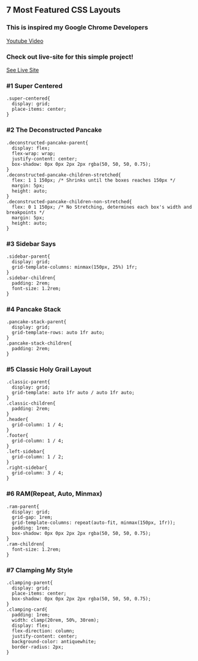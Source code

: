 ## 7 Most Featured CSS Layouts
### This is inspired my Google Chrome Developers
[Youtube Video](https://www.youtube.com/watch?v=qm0IfG1GyZU&t=269s)

### Check out live-site for this simple project!
[See Live Site](https://bundy-mundi.github.io/css-layouts/)

### #1 Super Centered
    .super-centered{
      display: grid;
      place-items: center;
    }
### #2 The Deconstructed Pancake
    .deconstructed-pancake-parent{
      display: flex;
      flex-wrap: wrap;
      justify-content: center;
      box-shadow: 0px 0px 2px 2px rgba(50, 50, 50, 0.75);
    }
    .deconstructed-pancake-children-stretched{
      flex: 1 1 150px; /* Shrinks until the boxes reaches 150px */
      margin: 5px;
      height: auto;
    }
    .deconstructed-pancake-children-non-stretched{
      flex: 0 1 150px; /* No Stretching, determines each box's width and breakpoints */
      margin: 5px;
      height: auto;
    }

### #3 Sidebar Says
    .sidebar-parent{
      display: grid;
      grid-template-columns: minmax(150px, 25%) 1fr;
    }
    .sidebar-children{
      padding: 2rem;
      font-size: 1.2rem;
    }

### #4 Pancake Stack
    .pancake-stack-parent{
      display: grid;
      grid-template-rows: auto 1fr auto;
    }
    .pancake-stack-children{
      padding: 2rem;
    }


### #5 Classic Holy Grail Layout
    .classic-parent{
      display: grid;
      grid-template: auto 1fr auto / auto 1fr auto;
    }
    .classic-children{
      padding: 2rem;
    }
    .header{
      grid-column: 1 / 4;
    }
    .footer{
      grid-column: 1 / 4;
    }
    .left-sidebar{
      grid-column: 1 / 2;
    }
    .right-sidebar{
      grid-column: 3 / 4;
    }

### #6 RAM(Repeat, Auto, Minmax)
    .ram-parent{
      display: grid;
      grid-gap: 1rem;
      grid-template-columns: repeat(auto-fit, minmax(150px, 1fr));
      padding: 1rem;
      box-shadow: 0px 0px 2px 2px rgba(50, 50, 50, 0.75);
    }
    .ram-children{
      font-size: 1.2rem;
    }

### #7 Clamping My Style
    .clamping-parent{
      display: grid;
      place-items: center;
      box-shadow: 0px 0px 2px 2px rgba(50, 50, 50, 0.75);
    }
    .clamping-card{
      padding: 1rem;
      width: clamp(20rem, 50%, 30rem);
      display: flex;
      flex-direction: column;
      justify-content: center;
      background-color: antiquewhite;
      border-radius: 2px;
    }